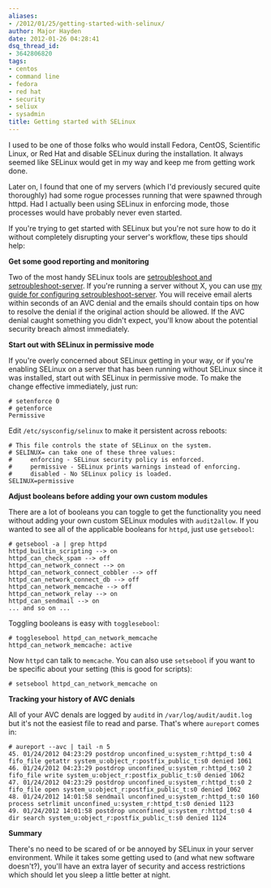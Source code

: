 ```yaml
---
aliases:
- /2012/01/25/getting-started-with-selinux/
author: Major Hayden
date: 2012-01-26 04:28:41
dsq_thread_id:
- 3642806820
tags:
- centos
- command line
- fedora
- red hat
- security
- seliux
- sysadmin
title: Getting started with SELinux
---
```


I used to be one of those folks who would install Fedora, CentOS, Scientific Linux, or Red Hat and disable SELinux during the installation. It always seemed like SELinux would get in my way and keep me from getting work done.

Later on, I found that one of my servers (which I'd previously secured quite thoroughly) had some rogue processes running that were spawned through httpd. Had I actually been using SELinux in enforcing mode, those processes would have probably never even started.

If you're trying to get started with SELinux but you're not sure how to do it without completely disrupting your server's workflow, these tips should help:

**Get some good reporting and monitoring**

Two of the most handy SELinux tools are [setroubleshoot and setroubleshoot-server][1]. If you're running a server without X, you can use [my guide for configuring setroubleshoot-server][2]. You will receive email alerts within seconds of an AVC denial and the emails should contain tips on how to resolve the denial if the original action should be allowed. If the AVC denial caught something you didn't expect, you'll know about the potential security breach almost immediately.

**Start out with SELinux in permissive mode**

If you're overly concerned about SELinux getting in your way, or if you're enabling SELinux on a server that has been running without SELinux since it was installed, start out with SELinux in permissive mode. To make the change effective immediately, just run:

```
# setenforce 0
# getenforce
Permissive
```


Edit `/etc/sysconfig/selinux` to make it persistent across reboots:

```
# This file controls the state of SELinux on the system.
# SELINUX= can take one of these three values:
#     enforcing - SELinux security policy is enforced.
#     permissive - SELinux prints warnings instead of enforcing.
#     disabled - No SELinux policy is loaded.
SELINUX=permissive
```


**Adjust booleans before adding your own custom modules**

There are a lot of booleans you can toggle to get the functionality you need without adding your own custom SELinux modules with `audit2allow`. If you wanted to see all of the applicable booleans for `httpd`, just use `getsebool`:

```
# getsebool -a | grep httpd
httpd_builtin_scripting --> on
httpd_can_check_spam --> off
httpd_can_network_connect --> on
httpd_can_network_connect_cobbler --> off
httpd_can_network_connect_db --> off
httpd_can_network_memcache --> off
httpd_can_network_relay --> on
httpd_can_sendmail --> on
... and so on ...
```


Toggling booleans is easy with `togglesebool`:

```
# togglesebool httpd_can_network_memcache
httpd_can_network_memcache: active
```


Now `httpd` can talk to `memcache`. You can also use `setsebool` if you want to be specific about your setting (this is good for scripts):

```
# setsebool httpd_can_network_memcache on
```


**Tracking your history of AVC denials**

All of your AVC denals are logged by `auditd` in `/var/log/audit/audit.log` but it's not the easiest file to read and parse. That's where `aureport` comes in:

```
# aureport --avc | tail -n 5
45. 01/24/2012 04:23:29 postdrop unconfined_u:system_r:httpd_t:s0 4 fifo_file getattr system_u:object_r:postfix_public_t:s0 denied 1061
46. 01/24/2012 04:23:29 postdrop unconfined_u:system_r:httpd_t:s0 2 fifo_file write system_u:object_r:postfix_public_t:s0 denied 1062
47. 01/24/2012 04:23:29 postdrop unconfined_u:system_r:httpd_t:s0 2 fifo_file open system_u:object_r:postfix_public_t:s0 denied 1062
48. 01/24/2012 14:01:58 sendmail unconfined_u:system_r:httpd_t:s0 160 process setrlimit unconfined_u:system_r:httpd_t:s0 denied 1123
49. 01/24/2012 14:01:58 postdrop unconfined_u:system_r:httpd_t:s0 4 dir search system_u:object_r:postfix_public_t:s0 denied 1124
```


**Summary**

There's no need to be scared of or be annoyed by SELinux in your server environment. While it takes some getting used to (and what new software doesn't?), you'll have an extra layer of security and access restrictions which should let you sleep a little better at night.

 [1]: https://fedorahosted.org/setroubleshoot/
 [2]: /2011/09/15/receive-e-mail-reports-for-selinux-avc-denials/